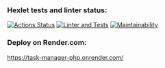 ### Hexlet tests and linter status:
[![Actions Status](https://github.com/Ludmila398/php-project-57/workflows/hexlet-check/badge.svg)](https://github.com/Ludmila398/php-project-57/actions)
[![Linter and Tests](https://github.com/Ludmila398/php-project-57/actions/workflows/main.yml/badge.svg)](https://github.com/Ludmila398/php-project-57/actions/workflows/main.yml)
[![Maintainability](https://api.codeclimate.com/v1/badges/3e4d60b407cfd036d487/maintainability)](https://codeclimate.com/github/Ludmila398/php-project-57/maintainability)

### Deploy on Render.com:
https://task-manager-php.onrender.com/

